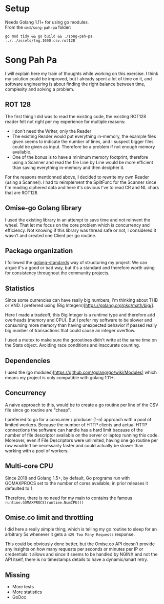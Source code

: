 # Setup
Needs Golang 1.11+ for using go modules.  
From the `cmd/song-pah-pa` folder:  

`go mod tidy && go build && ./song-pah-pa ../../assets/fng.1000.csv.rot128`

# Song Pah Pa
I will explain here my train of thoughts while working on this exercise. I think my solution could be improved, but I already spent a lot of time on it, and software engineering is about finding the right balance between time, complexity and solving a problem. 

## ROT 128
The first thing I did was to read the existing code, the existing ROT128 reader felt not right per my experience for multiple reasons:

- I don't need the Writer, only the Reader
- The existing Reader would put everything in-memory, the example files given seems to indicate the number of lines, and I suspect bigger files could be given as input. Therefore be a problem if not enough memory available.
- One of the bonus is to have a minimum memory footprint, therefore using a Scanner and read the file Line by Line would be more efficient than saving everything in-memory and then decipher it. 

For the reasons mentionned above, I decided to rewrite my own Reader (using a Scanner). I had to reimplement the SplitFunc for the Scanner since I'm reading ciphered data and here it's obvious I've to read CR and NL chars that are ROT128. 

## Omise-go Golang library
I used the existing library in an attempt to save time and not reinvent the wheel. That let me focus on the core problem which is concurrency and efficiency.
Not knowing if this library was thread safe or not, I considered it wasn't and created one Client per go routine. 

## Package organization
I followed the [golang-standards](https://github.com/golang-standards/project-layout) way of structuring my project. We can argue it's a good or bad way, but it's a standard and therefore worth using for consistency throughout the community projects. 

## Statistics
Since some currencies can have really big numbers, I'm thinking about THB or VND. I preferred using (Big Integers)[https://golang.org/pkg/math/big/].

Here I made a tradeoff, this Big Integer is a runtime type and therefore add overheads (memory and CPU). But I prefer my software to be slower and consuming more memory than having unexpected behavior if passed really big number of transactions that could cause an integer overflow. 

I used a mutex to make sure the goroutines didn't write at the same time on the Stats object. Avoiding race conditions and inaccurate counting. 

## Dependencies
I used the (go modules)[https://github.com/golang/go/wiki/Modules] which means my project is only compatible with golang 1.11+.

## Concurrency
A naive approach to this, would be to create a go routine per line of the CSV file since go routine are "cheap".

I preferred to go for a consumer / producer (1-n) approach with a pool of limited workers. Because the number of HTTP clients and actual HTTP connections the software can handle has a hard limit because of the number of file descriptor available on the server or laptop running this code. 
Moreover, even if File Descriptors were unlimited, having one go routine per row wouldn't be necessarily faster and could actually be slower than working with a pool of workers. 

## Multi-core CPU
Since 2018 and Golang 1.5+, by default, Go programs run with GOMAXPROCS set to the number of cores available; in prior releases it defaulted to 1.

Therefore, there is no need for my main to contains the famous `runtime.GOMAXPROCS(runtime.NumCPU())`

## Omise.co limit and throttling
I did here a really simple thing, which is telling my go routine to sleep for an arbitrary 5s whenever it gets a `429 Too Many Requests` response. 

This could be obviously done better, but the Omise.co API doesn't provide any insights on how many requests per seconds or minutes per IP or credentials it allows and since it seems to be handled by NGINX and not the API itself, there is no timestamps details to have a dynamic/smart retry. 

## Missing

- More tests
- More statistics
- GoDoc